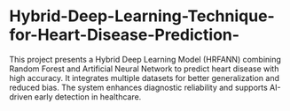 # Hybrid-Deep-Learning-Technique-for-Heart-Disease-Prediction-
This project presents a Hybrid Deep Learning Model (HRFANN) combining Random Forest and Artificial Neural Network to predict heart disease with high accuracy. It integrates multiple datasets for better generalization and reduced bias. The system enhances diagnostic reliability and supports AI-driven early detection in healthcare.
